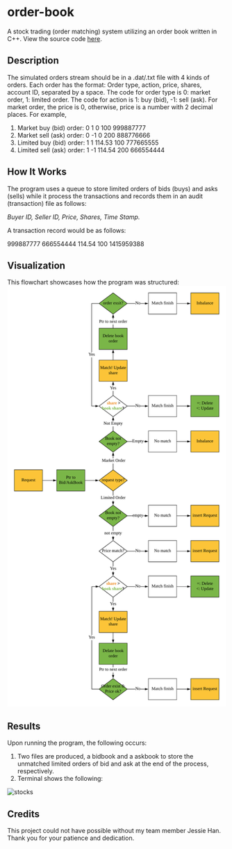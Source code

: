 # order-book
A stock trading (order matching) system utilizing an order book written in C++.
View the source code [here](https://github.com/JessieJessJe/order-book/blob/master/stocks/stocks/orderBook.cpp).
## Description 
The simulated orders stream should be in a .dat/.txt file with 4 kinds of orders.
Each order has the format:
Order type, action, price, shares, account ID, separated by a space. The code for order type is 0:
market order, 1: limited order. The code for action is 1: buy (bid), -1: sell (ask). For market order, the
price is 0, otherwise, price is a number with 2 decimal places. For example,
1. Market buy (bid) order: 0 1 0 100 999887777
2. Market sell (ask) order: 0 -1 0 200 888776666
3. Limited buy (bid) order: 1 1 114.53 100 777665555
4. Limited sell (ask) order: 1 -1 114.54 200 666554444
## How It Works
The program uses a queue to store limited orders of bids (buys) and asks (sells) while it
process the transactions and records them in an audit (transaction) file as follows:

*Buyer ID, Seller ID, Price, Shares, Time Stamp.*

A transaction record would be as follows:

999887777 666554444 114.54 100 1415959388

## Visualization
This flowchart showcases how the program was structured: 
![image](https://github.com/JessieJessJe/order-book/blob/master/flowchart.png)

## Results
Upon running the program, the following occurs:
1. Two files are produced, a bidbook and a askbook to store the unmatched limited orders of bid and ask at the end of the process, respectively.
2. Terminal shows the following:

![stocks](https://user-images.githubusercontent.com/53231599/61754721-54b4ce80-ad82-11e9-8a4f-eff35ca0c191.PNG)


## Credits
This project could not have possible without my team member Jessie Han. Thank you for your patience and dedication. 

